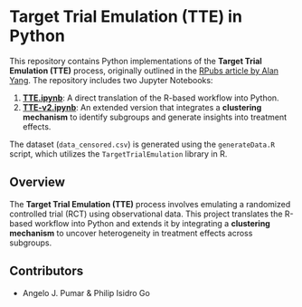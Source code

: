 # Target Trial Emulation (TTE) in Python

This repository contains Python implementations of the **Target Trial Emulation (TTE)** process, originally outlined in the [RPubs article by Alan Yang](https://rpubs.com/alanyang0924/TTE). The repository includes two Jupyter Notebooks:
1. **[TTE.ipynb](TTE.ipynb)**: A direct translation of the R-based workflow into Python.
2. **[TTE-v2.ipynb](TTE-v2.ipynb)**: An extended version that integrates a **clustering mechanism** to identify subgroups and generate insights into treatment effects.

The dataset (`data_censored.csv`) is generated using the `generateData.R` script, which utilizes the `TargetTrialEmulation` library in R.

## Overview

The **Target Trial Emulation (TTE)** process involves emulating a randomized controlled trial (RCT) using observational data. This project translates the R-based workflow into Python and extends it by integrating a **clustering mechanism** to uncover heterogeneity in treatment effects across subgroups.

## Contributors 
- Angelo J. Pumar & Philip Isidro Go
